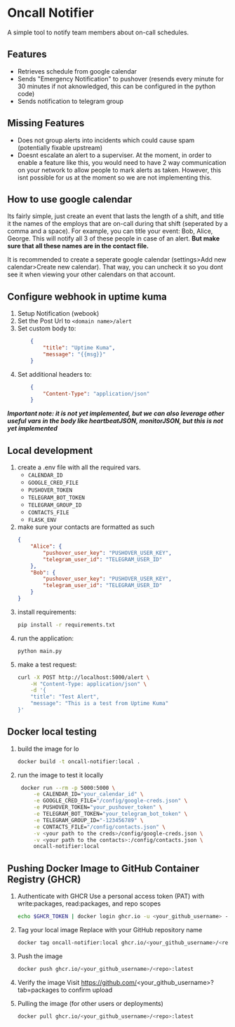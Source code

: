 # Oncall Notifier

A simple tool to notify team members about on-call schedules.

## Features

- Retrieves schedule from google calendar
- Sends "Emergency Notification" to pushover  (resends every minute for 30 minutes if not aknowledged, this can be configured in the python code)
- Sends notification to telegram group

## Missing Features

- Does not group alerts into incidents which could cause spam (potentially fixable upstream)
- Doesnt escalate an alert to a superviser. At the moment, in order to enable a feature like this, you would need to have 2 way communication on your network to allow people to mark alerts as taken. However, this isnt possible for us at the moment so we are not implementing this.

## How to use google calendar

Its fairly simple, just create an event that lasts the length of a shift, and title it the names of the employs that are on-call during that shift (seperated by a comma and a space). For example, you can title your event: Bob, Alice, George. This will notify all 3 of these people in case of an alert. **But make sure that all these names are in the contact file.**

It is recommended to create a seperate google calendar (settings>Add new calendar>Create new calendar). That way, you can uncheck it so you dont see it when viewing your other calendars on that account.

## Configure webhook in uptime kuma
1. Setup Notification (webook)
2. Set the Post Url to `<domain name>/alert`
3. Set custom body to:
    ```JSON
        {
            "title": "Uptime Kuma",
            "message": "{{msg}}"
        }
    ```
4. Set additional headers to:
    ```JSON
        {
            "Content-Type": "application/json"
        }
    ```

***Important note: it is not yet implemented, but we can also leverage other useful vars in the body like heartbeatJSON, monitorJSON, but this is not yet implemented***


## Local development

1. create a .env file with all the required vars.
   - `CALENDAR_ID`
   - `GOOGLE_CRED_FILE`
   - `PUSHOVER_TOKEN`
   - `TELEGRAM_BOT_TOKEN`
   - `TELEGRAM_GROUP_ID`
   - `CONTACTS_FILE`
   - `FLASK_ENV`
2. make sure your contacts are formatted as such
    ```json
    {
        "Alice": {
            "pushover_user_key": "PUSHOVER_USER_KEY",
            "telegram_user_id": "TELEGRAM_USER_ID"
        },
        "Bob": {
            "pushover_user_key": "PUSHOVER_USER_KEY",
            "telegram_user_id": "TELEGRAM_USER_ID"
        }
    }
    ```
3. install requirements:
    ```bash
    pip install -r requirements.txt
    ```
4. run the application:
    ```bash
    python main.py
    ```
5. make a test request:
    ```bash
    curl -X POST http://localhost:5000/alert \
        -H "Content-Type: application/json" \
        -d '{
        "title": "Test Alert",
        "message": "This is a test from Uptime Kuma"
    }'
    ```

## Docker local testing
1. build the image for lo
    ```bash
    docker build -t oncall-notifier:local .
    ```

2. run the image to test it locally
   ```bash
    docker run --rm -p 5000:5000 \
        -e CALENDAR_ID="your_calendar_id" \
        -e GOOGLE_CRED_FILE="/config/google-creds.json" \
        -e PUSHOVER_TOKEN="your_pushover_token" \
        -e TELEGRAM_BOT_TOKEN="your_telegram_bot_token" \
        -e TELEGRAM_GROUP_ID="-123456789" \
        -e CONTACTS_FILE="/config/contacts.json" \
        -v <your path to the creds>/config/google-creds.json \
        -v <your path to the contacts>:/config/contacts.json \
        oncall-notifier:local
    ```

## Pushing Docker Image to GitHub Container Registry (GHCR)

1. Authenticate with GHCR
    Use a personal access token (PAT) with write:packages, read:packages, and repo scopes
    ```bash
    echo $GHCR_TOKEN | docker login ghcr.io -u <your_github_username> --password-stdin
    ```

2. Tag your local image
    Replace <repo> with your GitHub repository name
    ```bash
    docker tag oncall-notifier:local ghcr.io/<your_github_username>/<repo>:latest
    ```

3. Push the image
    ```bash
    docker push ghcr.io/<your_github_username>/<repo>:latest
    ```

4. Verify the image
    Visit https://github.com/<your_github_username>?tab=packages to confirm upload


5. Pulling the image (for other users or deployments)
    ```bash
    docker pull ghcr.io/<your_github_username>/<repo>:latest
    ```

